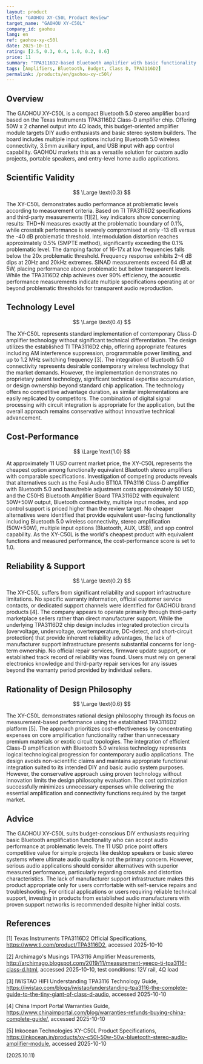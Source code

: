 ```yaml
---
layout: product
title: "GAOHOU XY-C50L Product Review"
target_name: "GAOHOU XY-C50L"
company_id: gaohou
lang: en
ref: gaohou-xy-c50l
date: 2025-10-11
rating: [2.5, 0.3, 0.4, 1.0, 0.2, 0.6]
price: 11
summary: "TPA3116D2-based Bluetooth amplifier with basic functionality and cost optimization, but problematic audio performance measurements"
tags: [Amplifiers, Bluetooth, Budget, Class D, TPA3116D2]
permalink: /products/en/gaohou-xy-c50l/
---
```

## Overview

The GAOHOU XY-C50L is a compact Bluetooth 5.0 stereo amplifier board based on the Texas Instruments TPA3116D2 Class-D amplifier chip. Offering 50W x 2 channel output into 4Ω loads, this budget-oriented amplifier module targets DIY audio enthusiasts and basic stereo system builders. The board includes multiple input options including Bluetooth 5.0 wireless connectivity, 3.5mm auxiliary input, and USB input with app control capability. GAOHOU markets this as a versatile solution for custom audio projects, portable speakers, and entry-level home audio applications.

## Scientific Validity

$$ \Large \text{0.3} $$

The XY-C50L demonstrates audio performance at problematic levels according to measurement criteria. Based on TI TPA3116D2 specifications and third-party measurements [1][2], key indicators show concerning results: THD+N measures exactly at the problematic boundary of 0.1%, while crosstalk performance is severely compromised at only -13 dB versus the -40 dB problematic threshold. Intermodulation distortion reaches approximately 0.5% (SMPTE method), significantly exceeding the 0.1% problematic level. The damping factor of 16-17x at low frequencies falls below the 20x problematic threshold. Frequency response exhibits 2-4 dB dips at 20Hz and 20kHz extremes. SINAD measurements exceed 64 dB at 5W, placing performance above problematic but below transparent levels. While the TPA3116D2 chip achieves over 90% efficiency, the acoustic performance measurements indicate multiple specifications operating at or beyond problematic thresholds for transparent audio reproduction.

## Technology Level

$$ \Large \text{0.4} $$

The XY-C50L represents standard implementation of contemporary Class-D amplifier technology without significant technical differentiation. The design utilizes the established TI TPA3116D2 chip, offering appropriate features including AM interference suppression, programmable power limiting, and up to 1.2 MHz switching frequency [3]. The integration of Bluetooth 5.0 connectivity represents desirable contemporary wireless technology that the market demands. However, the implementation demonstrates no proprietary patent technology, significant technical expertise accumulation, or design ownership beyond standard chip application. The technology offers no competitive advantage duration, as similar implementations are easily replicated by competitors. The combination of digital signal processing with circuit integration is appropriate for the application, but the overall approach remains conservative without innovative technical advancement.

## Cost-Performance

$$ \Large \text{1.0} $$

At approximately 11 USD current market price, the XY-C50L represents the cheapest option among functionally equivalent Bluetooth stereo amplifiers with comparable specifications. Investigation of competing products reveals that alternatives such as the Fosi Audio BT10A TPA3116 Class-D amplifier with Bluetooth 5.0 and bass/treble adjustment costs approximately 50 USD, and the C50HS Bluetooth Amplifier Board TPA3116D2 with equivalent 50W+50W output, Bluetooth connectivity, multiple input modes, and app control support is priced higher than the review target. No cheaper alternatives were identified that provide equivalent user-facing functionality including Bluetooth 5.0 wireless connectivity, stereo amplification (50W+50W), multiple input options (Bluetooth, AUX, USB), and app control capability. As the XY-C50L is the world's cheapest product with equivalent functions and measured performance, the cost-performance score is set to 1.0.

## Reliability & Support

$$ \Large \text{0.2} $$

The XY-C50L suffers from significant reliability and support infrastructure limitations. No specific warranty information, official customer service contacts, or dedicated support channels were identified for GAOHOU brand products [4]. The company appears to operate primarily through third-party marketplace sellers rather than direct manufacturer support. While the underlying TPA3116D2 chip design includes integrated protection circuits (overvoltage, undervoltage, overtemperature, DC-detect, and short-circuit protection) that provide inherent reliability advantages, the lack of manufacturer support infrastructure presents substantial concerns for long-term ownership. No official repair services, firmware update support, or established track record of reliability was found. Users must rely on general electronics knowledge and third-party repair services for any issues beyond the warranty period provided by individual sellers.

## Rationality of Design Philosophy

$$ \Large \text{0.6} $$

The XY-C50L demonstrates rational design philosophy through its focus on measurement-based performance using the established TPA3116D2 platform [5]. The approach prioritizes cost-effectiveness by concentrating expenses on core amplification functionality rather than unnecessary premium materials or exotic circuit topologies. The integration of efficient Class-D amplification with Bluetooth 5.0 wireless technology represents logical technological progression for contemporary audio applications. The design avoids non-scientific claims and maintains appropriate functional integration suited to its intended DIY and basic audio system purposes. However, the conservative approach using proven technology without innovation limits the design philosophy evaluation. The cost optimization successfully minimizes unnecessary expenses while delivering the essential amplification and connectivity functions required by the target market.

## Advice

The GAOHOU XY-C50L suits budget-conscious DIY enthusiasts requiring basic Bluetooth amplification functionality who can accept audio performance at problematic levels. The 11 USD price point offers competitive value for simple projects like desktop speakers or basic stereo systems where ultimate audio quality is not the primary concern. However, serious audio applications should consider alternatives with superior measured performance, particularly regarding crosstalk and distortion characteristics. The lack of manufacturer support infrastructure makes this product appropriate only for users comfortable with self-service repairs and troubleshooting. For critical applications or users requiring reliable technical support, investing in products from established audio manufacturers with proven support networks is recommended despite higher initial costs.

## References

[1] Texas Instruments TPA3116D2 Official Specifications, https://www.ti.com/product/TPA3116D2, accessed 2025-10-10

[2] Archimago's Musings TPA3116 Amplifier Measurements, http://archimago.blogspot.com/2019/11/measurement-yeeco-ti-tpa3116-class-d.html, accessed 2025-10-10, test conditions: 12V rail, 4Ω load

[3] IWISTAO HIFI Understanding TPA3116 Technology Guide, https://iwistao.com/blogs/iwistao/understanding-tpa3116-the-complete-guide-to-the-tiny-giant-of-class-d-audio, accessed 2025-10-10

[4] China Import Portal Warranties Guide, https://www.chinaimportal.com/blog/warranties-refunds-buying-china-complete-guide/, accessed 2025-10-10

[5] Inkocean Technologies XY-C50L Product Specifications, https://inkocean.in/products/xy-c50l-50w-50w-bluetooth-stereo-audio-amplifier-module, accessed 2025-10-10

(2025.10.11)